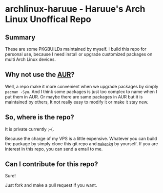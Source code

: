 # archlinux-haruue - Haruue's Arch Linux Unoffical Repo

## Summary
These are some PKGBUILDs maintained by myself. I build this repo for personal use, because I need install or upgrade customized packages on multi Arch Linux devices. 

## Why not use the [AUR](https://wiki.archlinux.org/index.php/AUR)?
Well, a repo make it more convenient when we upgrade packages by simply `pacman -Syu`. And I think some packages is just too complex to name when I put them in AUR. Or maybe there are same packages in AUR but it is maintained by others, It not really easy to modify it or make it stay new. 

## So, where is the repo?
It is private currently ;-(.

Because the charge of my VPS is a little expensive. Whatever you can build the package by simply clone this git repo and [`makepkg`](https://wiki.archlinux.org/index.php/Makepkg) by yourself. If you are interest in this repo, you can send a email to me.

## Can I contribute for this repo?
Sure!

Just fork and make a pull request if you want. 

